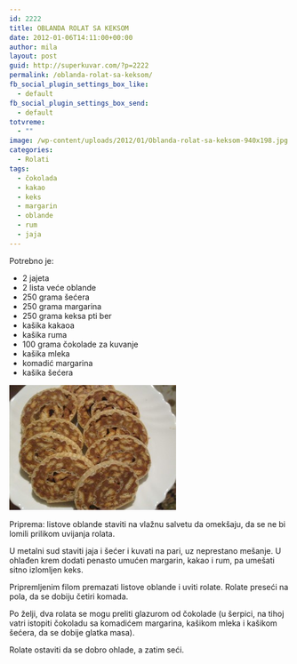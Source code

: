 ```yaml
---
id: 2222
title: OBLANDA ROLAT SA KEKSOM
date: 2012-01-06T14:11:00+00:00
author: mila
layout: post
guid: http://superkuvar.com/?p=2222
permalink: /oblanda-rolat-sa-keksom/
fb_social_plugin_settings_box_like:
  - default
fb_social_plugin_settings_box_send:
  - default
totvreme:
  - ""
image: /wp-content/uploads/2012/01/Oblanda-rolat-sa-keksom-940x198.jpg
categories:
  - Rolati
tags:
  - čokolada
  - kakao
  - keks
  - margarin
  - oblande
  - rum
  - jaja
---
```

Potrebno je:

  * 2 jajeta
  * 2 lista veće oblande
  * 250 grama šećera
  * 250 grama margarina
  * 250 grama keksa pti ber
  * kašika kakaoa
  * kašika ruma
  * 100 grama čokolade za kuvanje
  * kašika mleka
  * komadić margarina
  * kašika šećera

<img class="alignnone size-medium wp-image-4584" title="Oblanda rolat sa keksom" src="/wp-content/uploads/2012/01/Oblanda-rolat-sa-keksom-300x225.jpg" alt="" width="300" height="225" /> 

Priprema: listove oblande staviti na vlažnu salvetu da omekšaju, da se ne bi lomili prilikom uvijanja rolata.

U metalni sud staviti jaja i šećer i kuvati na pari, uz neprestano mešanje. U ohlađen krem dodati penasto umućen margarin, kakao i rum, pa umešati sitno izlomljen keks.

Pripremljenim filom premazati listove oblande i uviti rolate. Rolate preseći na pola, da se dobiju četiri komada.

Po želji, dva rolata se mogu preliti glazurom od čokolade (u šerpici, na tihoj vatri istopiti čokoladu sa komadićem margarina, kašikom mleka i kašikom šećera, da se dobije glatka masa).

Rolate ostaviti da se dobro ohlade, a zatim seći.